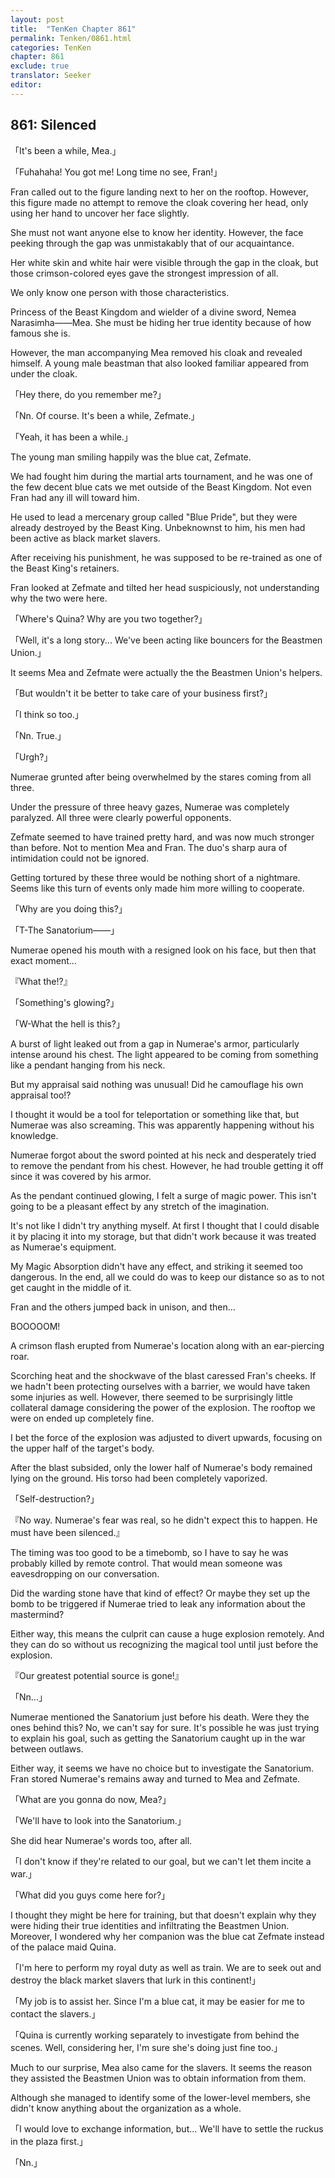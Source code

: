 ```yaml
---
layout: post
title:  "TenKen Chapter 861"
permalink: Tenken/0861.html
categories: TenKen
chapter: 861
exclude: true
translator: Seeker
editor: 
---
```

<h2>861: Silenced</h2>

「It's been a while, Mea.」

「Fuhahaha! You got me! Long time no see, Fran!」

Fran called out to the figure landing next to her on the rooftop. However, this figure made no attempt to remove the cloak covering her head, only using her hand to uncover her face slightly.

She must not want anyone else to know her identity. However, the face peeking through the gap was unmistakably that of our acquaintance.

Her white skin and white hair were visible through the gap in the cloak, but those crimson-colored eyes gave the strongest impression of all.

We only know one person with those characteristics.

Princess of the Beast Kingdom and wielder of a divine sword, Nemea Narasimha――Mea. She must be hiding her true identity because of how famous she is.

However, the man accompanying Mea removed his cloak and revealed himself. A young male beastman that also looked familiar appeared from under the cloak.

「Hey there, do you remember me?」

「Nn. Of course. It's been a while, Zefmate.」

「Yeah, it has been a while.」

The young man smiling happily was the blue cat, Zefmate.

We had fought him during the martial arts tournament, and he was one of the few decent blue cats we met outside of the Beast Kingdom. Not even Fran had any ill will toward him.

He used to lead a mercenary group called "Blue Pride", but they were already destroyed by the Beast King. Unbeknownst to him, his men had been active as black market slavers.

After receiving his punishment, he was supposed to be re-trained as one of the Beast King's retainers.

Fran looked at Zefmate and tilted her head suspiciously, not understanding why the two were here.

「Where's Quina? Why are you two together?」

「Well, it's a long story... We've been acting like bouncers for the Beastmen Union.」

It seems Mea and Zefmate were actually the the Beastmen Union's helpers.

「But wouldn't it be better to take care of your business first?」

「I think so too.」

「Nn. True.」

「Urgh?」

Numerae grunted after being overwhelmed by the stares coming from all three.

Under the pressure of three heavy gazes, Numerae was completely paralyzed. All three were clearly powerful opponents.

Zefmate seemed to have trained pretty hard, and was now much stronger than before. Not to mention Mea and Fran. The duo's sharp aura of intimidation could not be ignored.

Getting tortured by these three would be nothing short of a nightmare. Seems like this turn of events only made him more willing to cooperate.

「Why are you doing this?」

「T-The Sanatorium――」

Numerae opened his mouth with a resigned look on his face, but then that exact moment...

『What the!?』

「Something's glowing?」

「W-What the hell is this?」

A burst of light leaked out from a gap in Numerae's armor, particularly intense around his chest. The light appeared to be coming from something like a pendant hanging from his neck.

But my appraisal said nothing was unusual! Did he camouflage his own appraisal too!?

I thought it would be a tool for teleportation or something like that, but Numerae was also screaming. This was apparently happening without his knowledge.

Numerae forgot about the sword pointed at his neck and desperately tried to remove the pendant from his chest. However, he had trouble getting it off since it was covered by his armor.

As the pendant continued glowing, I felt a surge of magic power. This isn't going to be a pleasant effect by any stretch of the imagination.

It's not like I didn't try anything myself. At first I thought that I could disable it by placing it into my storage, but that didn't work because it was treated as Numerae's equipment.

My Magic Absorption didn't have any effect, and striking it seemed too dangerous. In the end, all we could do was to keep our distance so as to not get caught in the middle of it.

Fran and the others jumped back in unison, and then...

BOOOOOM!

A crimson flash erupted from Numerae's location along with an ear-piercing roar.

Scorching heat and the shockwave of the blast caressed Fran's cheeks. If we hadn't been protecting ourselves with a barrier, we would have taken some injuries as well. However, there seemed to be surprisingly little collateral damage considering the power of the explosion. The rooftop we were on ended up completely fine.

I bet the force of the explosion was adjusted to divert upwards, focusing on the upper half of the target's body.

After the blast subsided, only the lower half of Numerae's body remained lying on the ground. His torso had been completely vaporized.

「Self-destruction?」

『No way. Numerae's fear was real, so he didn't expect this to happen. He must have been silenced.』

The timing was too good to be a timebomb, so I have to say he was probably killed by remote control. That would mean someone was eavesdropping on our conversation.

Did the warding stone have that kind of effect? Or maybe they set up the bomb to be triggered if Numerae tried to leak any information about the mastermind?

Either way, this means the culprit can cause a huge explosion remotely. And they can do so without us recognizing the magical tool until just before the explosion.

『Our greatest potential source is gone!』

「Nn...」

Numerae mentioned the Sanatorium just before his death. Were they the ones behind this? No, we can't say for sure. It's possible he was just trying to explain his goal, such as getting the Sanatorium caught up in the war between outlaws.

Either way, it seems we have no choice but to investigate the Sanatorium. Fran stored Numerae's remains away and turned to Mea and Zefmate.

「What are you gonna do now, Mea?」

「We'll have to look into the Sanatorium.」

She did hear Numerae's words too, after all.

「I don't know if they're related to our goal, but we can't let them incite a war.」

「What did you guys come here for?」

I thought they might be here for training, but that doesn't explain why they were hiding their true identities and infiltrating the Beastmen Union. Moreover, I wondered why her companion was the blue cat Zefmate instead of the palace maid Quina.

「I'm here to perform my royal duty as well as train. We are to seek out and destroy the black market slavers that lurk in this continent!」

「My job is to assist her. Since I'm a blue cat, it may be easier for me to contact the slavers.」

「Quina is currently working separately to investigate from behind the scenes. Well, considering her, I'm sure she's doing just fine too.」

Much to our surprise, Mea also came for the slavers. It seems the reason they assisted the Beastmen Union was to obtain information from them.

Although she managed to identify some of the lower-level members, she didn't know anything about the organization as a whole.

「I would love to exchange information, but... We'll have to settle the ruckus in the plaza first.」

「Nn.」



